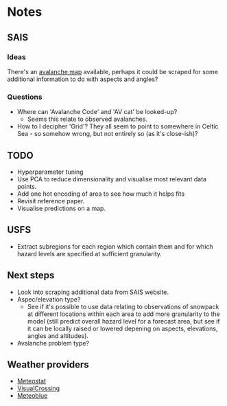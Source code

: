 # Notes

## SAIS

### Ideas

There's an [avalanche map](https://www.sais.gov.uk/avalanche_map/?area=-1&type=All) available, perhaps it could be scraped for some additional information to do with aspects and angles?

### Questions

- Where can 'Avalanche Code' and 'AV cat' be looked-up?
  - Seems this relate to observed avalanches.
- How to I decipher 'Grid'? They all seem to point to somewhere in Celtic Sea - so somehow wrong, but not entirely so (as it's close-ish)?

## TODO

- Hyperparameter tuning
- Use PCA to reduce dimensionality and visualise most relevant data points.
- Add one hot encoding of area to see how much it helps fits
- Revisit reference paper.
- Visualise predictions on a map.

## USFS

- Extract subregions for each region which contain them and for which hazard levels are specified at sufficient granularity.

## Next steps

- Look into scraping additional data from SAIS website.
- Aspec/elevation type?
  - See if it's possible to use data relating to observations of snowpack at different locations within each area to add more granularity to the model (still predict overall hazard level for a forecast area, but see if it can be locally raised or lowered depening on aspects, elevations, angles and altitudes).
- Avalanche problem type?

## Weather providers

- [Meteostat](https://meteostat.net)
- [VisualCrossing](https://www.visualcrossing.com/)
- [Meteoblue](https://www.meteoblue.com)

